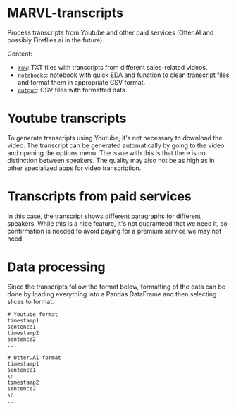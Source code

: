 # MARVL-transcripts
Process transcripts from Youtube and other paid services (Otter.AI and possibly Fireflies.ai in the future).

Content: 
- [`raw`](raw): TXT files with transcripts from different sales-related videos. 
- [`notebooks`](notebooks): notebook with quick EDA and function to clean transcript files and format them in appropriate CSV format.
- [`output`](output): CSV files with formatted data. 

# Youtube transcripts
To generate transcripts using Youtube, it's not necessary to download the video. The transcript can be generated automatically by going to the video and opening the options menu. The issue with this is that there is no distinction between speakers. The quality may also not be as high as in other specialized apps for video transcription.

# Transcripts from paid services
In this case, the transcript shows different paragraphs for different speakers. While this is a nice feature, it's not guaranteed that we need it, so confirmation is needed to avoid paying for a premium service we may not need.

# Data processing
Since the transcripts follow the format below, formatting of the data can be done by loading everything into a Pandas DataFrame and then selecting slices to format.

```
# Youtube format
timestamp1
sentence1
timestamp2
sentence2
...

# Otter.AI format
timestamp1
sentence1
\n
timestamp2
sentence2
\n
...
```
